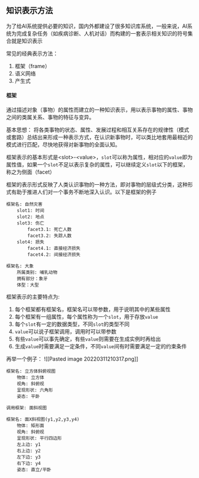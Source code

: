 ## 知识表示方法
为了给AI系统提供必要的知识，国内外都建设了很多知识库系统，一般来说，AI系统为完成复杂任务（如疾病诊断、人机对话）而构建的一套表示相关知识的符号集合就是知识表示

常见的经典表示方法：
1. 框架（frame）
2. 语义网络
3. 产生式

#### 框架
通过描述对象（事物）的属性而建立的一种知识表示，用以表示事物的属性、事物之间的类属关系、事物的特征与变异。

基本思想：
将各类事物的状态、属性、发展过程和相互关系存在的规律性（模式或套路）总结出来形成一种表示方式，在认识新事物时，可以类比地套用最相近的模式进行匹配，尽快地获得对新事物的全面认知。

框架表示的基本形式是\<slot\>-\<value\>，`slot`可以称为属性，相对应的`value`即为属性值，如果一个`slot`不足以表示复杂的属性，可以继续定义`slot`以下的框架，称之为侧面（facet）

框架的表示形式反映了人类认识事物的一种方法，即对事物的层级式分类，这种形式有助于推进人们对一个事务不断地深入认识。以下是框架的例子

```text
框架名: 自然灾害
	slot1: 时间
	slot2: 地点
	slot3: 伤亡
		facet3.1: 死亡人数
		facet3.2: 失踪人数
	slot4: 损失
		facet4.1: 直接经济损失
		facet4.2: 间接经济损失

框架名: 大象
	所属类别: 哺乳动物
	拥有部分：象牙
	体型：大型
```

框架表示的主要特点为:
1. 每个框架都有框架名，框架名可以带参数，用于说明其中的某些属性
2. 每个框架有一组属性，每个属性称为一个`slot`，用于存放`value`
3. 每个`slot`有一定的数据类型，不同`slot`的类型不同
4. `value`可以说子框架调用，调用时可以带参数
5. 有些`value`可以事先确定，有些`value`则需要在生成实例时再给出
6. 生成`value`时需要满足一定条件，不同`value`间有时需要满足一定的约束条件

再举一个例子：
![[Pasted image 20220311210317.png]]

```text
框架名: 立方体斜俯视图
	物体: 立方体
	视角: 斜俯视
	呈现形状: 六角形
	姿态: 平卧

调用框架: 面斜视图

框架名: 面X斜视图(y1,y2,y3,y4)
	物体: 矩形面
	视角: 斜俯视
	呈现形状: 平行四边形
	左上边: y1
	右上边: y2
	左下边: y3
	右下边: y4
	姿态: 直立/平卧
```